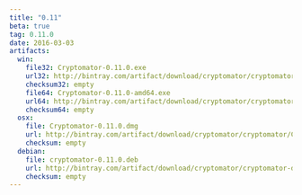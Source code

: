```yaml
---
title: "0.11"
beta: true
tag: 0.11.0
date: 2016-03-03
artifacts:
  win:
    file32: Cryptomator-0.11.0.exe
    url32: http://bintray.com/artifact/download/cryptomator/cryptomator/Cryptomator-0.11.0.exe
    checksum32: empty
    file64: Cryptomator-0.11.0-amd64.exe
    url64: http://bintray.com/artifact/download/cryptomator/cryptomator/Cryptomator-0.11.0-amd64.exe
    checksum64: empty
  osx:
    file: Cryptomator-0.11.0.dmg
    url: http://bintray.com/artifact/download/cryptomator/cryptomator/Cryptomator-0.11.0.dmg
    checksum: empty
  debian:
    file: cryptomator-0.11.0.deb
    url: http://bintray.com/artifact/download/cryptomator/cryptomator-deb/pool/contrib/c/cryptomator/cryptomator-0.11.0.deb
    checksum: empty
---
```

